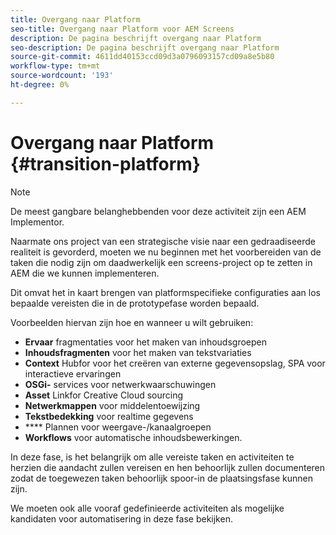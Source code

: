 ```yaml
---
title: Overgang naar Platform
seo-title: Overgang naar Platform voor AEM Screens
description: De pagina beschrijft overgang naar Platform
seo-description: De pagina beschrijft overgang naar Platform
source-git-commit: 4611dd40153ccd09d3a0796093157cd09a8e5b80
workflow-type: tm+mt
source-wordcount: '193'
ht-degree: 0%

---
```



# Overgang naar Platform {#transition-platform}

>[!NOTE]
>
>De meest gangbare belanghebbenden voor deze activiteit zijn een AEM Implementor.

Naarmate ons project van een strategische visie naar een gedraadiseerde realiteit is gevorderd, moeten we nu beginnen met het voorbereiden van de taken die nodig zijn om daadwerkelijk een screens-project op te zetten in AEM die we kunnen implementeren.

Dit omvat het in kaart brengen van platformspecifieke configuraties aan los bepaalde vereisten die in de prototypefase worden bepaald.

Voorbeelden hiervan zijn hoe en wanneer u wilt gebruiken:

* **Ervaar** fragmentaties voor het maken van inhoudsgroepen
* **Inhoudsfragmenten** voor het maken van tekstvariaties
* **Context** Hubfor voor het creëren van externe gegevensopslag, SPA voor interactieve ervaringen
* **OSGi-** services voor netwerkwaarschuwingen
* **Asset** Linkfor Creative Cloud sourcing
* **Netwerkmappen** voor middelentoewijzing
* **Tekstbedekking** voor realtime gegevens
* **** Plannen voor weergave-/kanaalgroepen
* **Workflows** voor automatische inhoudsbewerkingen.

In deze fase, is het belangrijk om alle vereiste taken en activiteiten te herzien die aandacht zullen vereisen en hen behoorlijk zullen documenteren zodat de toegewezen taken behoorlijk spoor-in de plaatsingsfase kunnen zijn.

We moeten ook alle vooraf gedefinieerde activiteiten als mogelijke kandidaten voor automatisering in deze fase bekijken.
